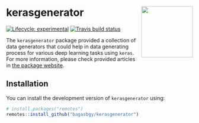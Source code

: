 
# kerasgenerator <img src='man/figures/logo.svg' align='right' height='139'/>

<!-- badges: start -->

[![Lifecycle:
experimental](https://img.shields.io/badge/lifecycle-experimental-orange.svg)](https://www.tidyverse.org/lifecycle/#experimental)
[![Travis build
status](https://travis-ci.org/bagasbgy/kerasgenerator.svg?branch=master)](https://travis-ci.org/bagasbgy/kerasgenerator)
<!-- badges: end -->

The `kerasgenerator` package provided a collection of data generators
that could help in data generating process for various deep learning
tasks using `keras`. For more information, please check provided
articles in [the package website](https://kerasgenerator.bagasbgy.com).

## Installation

You can install the development version of `kerasgenerator` using:

``` r
# install.packages("remotes")
remotes::install_github("bagasbgy/kerasgenerator")
```
